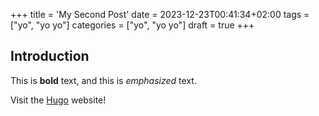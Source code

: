 +++
title = 'My Second Post'
date = 2023-12-23T00:41:34+02:00
tags = ["yo", "yo yo"]
categories = ["yo", "yo yo"]
draft = true
+++

## Introduction

This is **bold** text, and this is *emphasized* text.

Visit the [Hugo](https://gohugo.io) website!
